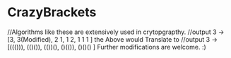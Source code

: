 # CrazyBrackets
//Algorithms like these are extensively used in crytopgrapthy.
 //output 3 -> [3, 3(Modified), 2 1, 1 2, 1 1 1 ]
 the Above would Translate to //output 3 -> [((())), (()()), (())(), ()(()), ()()() ]
 Further modifications are welcome. :) 
